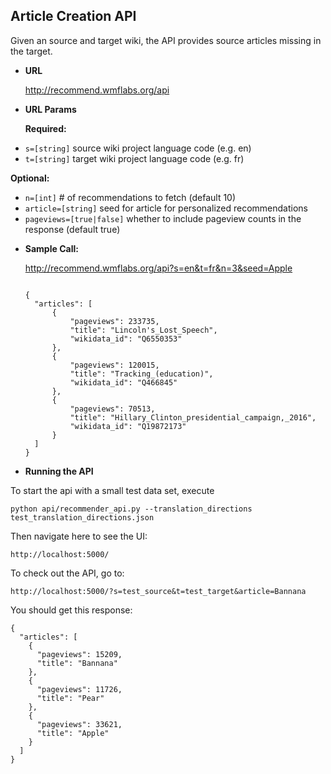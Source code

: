 **Article Creation API**
----
  Given an source and target wiki, the API provides source articles missing in the target.

* **URL**

  http://recommend.wmflabs.org/api


  
*  **URL Params**


   **Required:**
 
  - `s=[string]` source wiki project language code (e.g. en)
  - `t=[string]` target wiki project language code (e.g. fr)

   **Optional:**
 
  - `n=[int]`  # of recommendations to fetch (default 10)
  - `article=[string]` seed for article for personalized recommendations
  - `pageviews=[true|false]` whether to include pageview counts in the response (default true)



* **Sample Call:**

  http://recommend.wmflabs.org/api?s=en&t=fr&n=3&seed=Apple

  
  ```

  {
    "articles": [
        {
            "pageviews": 233735,
            "title": "Lincoln's_Lost_Speech",
            "wikidata_id": "Q6550353"
        },
        {
            "pageviews": 120015,
            "title": "Tracking_(education)",
            "wikidata_id": "Q466845"
        },
        {
            "pageviews": 70513,
            "title": "Hillary_Clinton_presidential_campaign,_2016",
            "wikidata_id": "Q19872173"
        }
    ]
  }
  ```


*  **Running the API**

  To start the api with a small test data set, execute
  ```
  python api/recommender_api.py --translation_directions test_translation_directions.json
  ```

  Then navigate here to see the UI:
  ```
  http://localhost:5000/
  ```

  To check out the API, go to:
  ```
  http://localhost:5000/?s=test_source&t=test_target&article=Bannana
  ```

  You should get this response:

  ```
  {
    "articles": [
      {
        "pageviews": 15209,
        "title": "Bannana"
      },
      {
        "pageviews": 11726,
        "title": "Pear"
      },
      {
        "pageviews": 33621,
        "title": "Apple"
      }
    ]
  }
  ```
